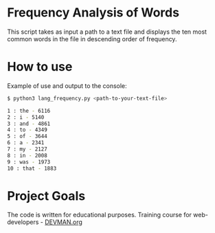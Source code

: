 # Frequency Analysis of Words

This script takes as input a path to a text file and displays the ten most common words in the file in descending order of frequency.

# How to use

Example of use and output to the console:
```bash
$ python3 lang_frequency.py <path-to-your-text-file>

1 : the - 6116
2 : i - 5140
3 : and - 4861
4 : to - 4349
5 : of - 3644
6 : a - 2341
7 : my - 2127
8 : in - 2008
9 : was - 1973
10 : that - 1883
```

# Project Goals

The code is written for educational purposes. Training course for web-developers - [DEVMAN.org](https://devman.org)
